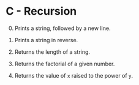 # C - Recursion

0. Prints a string, followed by a new line.

1. Prints a string in reverse.

2. Returns the length of a string.

3. Returns the factorial of a given number.

4. Returns the value of <code>x</code> raised to the power of <code>y</code>.

